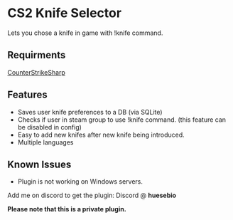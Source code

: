 # CS2 Knife Selector
Lets you chose a knife in game with !knife command.

## Requirments
[CounterStrikeSharp](https://github.com/roflmuffin/CounterStrikeSharp)

## Features
- Saves user knife preferences to a DB (via SQLite)
- Checks if user in steam group to use !knife command. (this feature can be disabled in config)
- Easy to add new knifes after new knife being introduced.
- Multiple languages

## Known Issues
- Plugin is not working on Windows servers.

Add me on discord to get the plugin: Discord @ **huesebio**

**Please note that this is a private plugin.**
